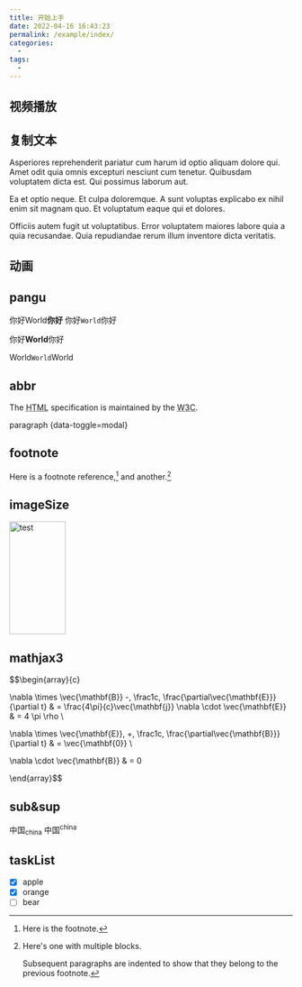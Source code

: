 ```yaml
---
title: 开始上手
date: 2022-04-16 16:43:23
permalink: /example/index/
categories:
  - 
tags:
  - 
---
```


## 视频播放

<ClientOnly>
  <VideoPlayer src="https://thumbs.gfycat.com/BruisedFrigidBlackrhino-mobile.mp4" />
</ClientOnly>

## 复制文本

Asperiores reprehenderit pariatur cum harum id optio aliquam dolore qui. Amet odit quia omnis excepturi nesciunt cum tenetur. Quibusdam voluptatem dicta est. Qui possimus laborum aut.
 
Ea et optio neque. Et culpa doloremque. A sunt voluptas explicabo ex nihil enim sit magnam quo. Et voluptatum eaque qui et dolores.
 
Officiis autem fugit ut voluptatibus. Error voluptatem maiores labore quia a quia recusandae. Quia repudiandae rerum illum inventore dicta veritatis.

## 动画

<Bilibili bvid="BV1CY4y1t7TZ" :page="1"/>

## pangu

你好World**你好**
你好`World`你好

你好**World**你好

World`World`World

## abbr

<p>The <abbr title="Hyper Text Markup Language">HTML</abbr> specification
is maintained by the <abbr title="World Wide Web Consortium">W3C</abbr>.</p>

paragraph {data-toggle=modal}

## footnote

Here is a footnote reference,[^1] and another.[^longnote]

[^1]: Here is the footnote.

[^longnote]: Here's one with multiple blocks.

    Subsequent paragraphs are indented to show that they
belong to the previous footnote.

## imageSize

<p><img src="https://static.javatpoint.com/ds/images/ds-priority-queue.png" alt="test" width="100" height="200"></p>

## mathjax3

$$\begin{array}{c}

\nabla \times \vec{\mathbf{B}} -\, \frac1c\, \frac{\partial\vec{\mathbf{E}}}{\partial t} &
= \frac{4\pi}{c}\vec{\mathbf{j}}    \nabla \cdot \vec{\mathbf{E}} & = 4 \pi \rho \\

\nabla \times \vec{\mathbf{E}}\, +\, \frac1c\, \frac{\partial\vec{\mathbf{B}}}{\partial t} & = \vec{\mathbf{0}} \\

\nabla \cdot \vec{\mathbf{B}} & = 0

\end{array}$$

## sub&sup

中国<sub>china</sub>
中国<sup>china</sup>

## taskList

- [x] apple
- [x] orange
- [ ] bear